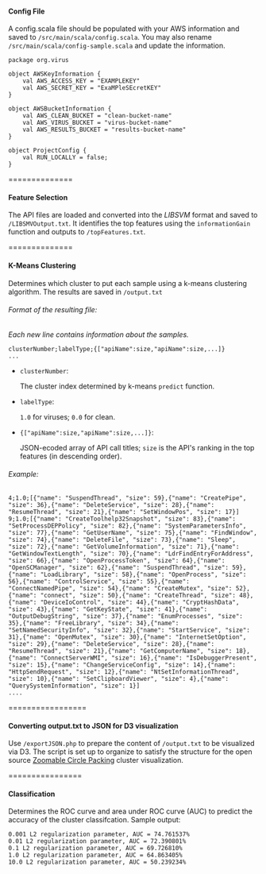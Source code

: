 #### Config File

A config.scala file should be populated with your AWS information and saved to `/src/main/scala/config.scala`. You may also rename `/src/main/scala/config-sample.scala` and update the information.

```
package org.virus

object AWSKeyInformation {
	val AWS_ACCESS_KEY = "EXAMPLEKEY"
	val AWS_SECRET_KEY = "ExaMPleSEcretKEY"
}

object AWSBucketInformation {
	val AWS_CLEAN_BUCKET = "clean-bucket-name"
	val AWS_VIRUS_BUCKET = "virus-bucket-name"
	val AWS_RESULTS_BUCKET = "results-bucket-name"
}

object ProjectConfig {
	val RUN_LOCALLY = false;
}
```

==============


#### Feature Selection

The API files are loaded and converted into the *LIBSVM* format and saved to `/LIBSMVOutput.txt`. It identifies the top features using the `informationGain` function and outputs to `/topFeatures.txt`.

==============


#### K-Means Clustering

Determines which cluster to put each sample using a k-means clustering algorithm. The results are saved in `/output.txt`

###### Format of the resulting file:

*Each new line contains information about the samples.*

```
clusterNumber;labelType;{["apiName":size,"apiName":size,...]}
...
```

- `clusterNumber`:

  The cluster index determined by k-means `predict` function.

- `labelType`:

  `1.0` for viruses; `0.0` for clean.

- `{["apiName":size,"apiName":size,...]}`:

  JSON-ecoded array of API call titles; `size` is the API's ranking in the top features (in descending order).

###### Example:

```
4;1.0;[{"name": "SuspendThread", "size": 59},{"name": "CreatePipe", "size": 36},{"name": "DeleteService", "size": 28},{"name": "ResumeThread", "size": 21},{"name": "SetWindowPos", "size": 17}]
9;1.0;[{"name": "CreateToolhelp32Snapshot", "size": 83},{"name": "SetProcessDEPPolicy", "size": 82},{"name": "SystemParametersInfo", "size": 77},{"name": "GetUserName", "size": 75},{"name": "FindWindow", "size": 74},{"name": "DeleteFile", "size": 73},{"name": "Sleep", "size": 72},{"name": "GetVolumeInformation", "size": 71},{"name": "GetWindowTextLength", "size": 70},{"name": "LdrFindEntryForAddress", "size": 66},{"name": "OpenProcessToken", "size": 64},{"name": "OpenSCManager", "size": 62},{"name": "SuspendThread", "size": 59},{"name": "LoadLibrary", "size": 58},{"name": "OpenProcess", "size": 56},{"name": "ControlService", "size": 55},{"name": "ConnectNamedPipe", "size": 54},{"name": "CreateMutex", "size": 52},{"name": "connect", "size": 50},{"name": "CreateThread", "size": 48},{"name": "DeviceIoControl", "size": 44},{"name": "CryptHashData", "size": 43},{"name": "GetKeyState", "size": 41},{"name": "OutputDebugString", "size": 37},{"name": "EnumProcesses", "size": 35},{"name": "FreeLibrary", "size": 34},{"name": "SetNamedSecurityInfo", "size": 32},{"name": "StartService", "size": 31},{"name": "OpenMutex", "size": 30},{"name": "InternetSetOption", "size": 29},{"name": "DeleteService", "size": 28},{"name": "ResumeThread", "size": 21},{"name": "GetComputerName", "size": 18},{"name": "ConnectServerWMI", "size": 16},{"name": "IsDebuggerPresent", "size": 15},{"name": "ChangeServiceConfig", "size": 14},{"name": "HttpSendRequest", "size": 12},{"name": "NtSetInformationThread", "size": 10},{"name": "SetClipboardViewer", "size": 4},{"name": "QuerySystemInformation", "size": 1}]
....
```

=================

#### Converting output.txt to JSON for D3 visualization

Use `/exportJSON.php` to prepare the content of `/output.txt` to be visualized via D3. The script is set up to organize to satisfy the structure for the open source [Zoomable Circle Packing](https://bl.ocks.org/mbostock/7607535) cluster visualization.

================

#### Classification

Determines the ROC curve and area under ROC curve (AUC) to predict the accuracy of the cluster classifcation. Sample output:

```
0.001 L2 regularization parameter, AUC = 74.761537%
0.01 L2 regularization parameter, AUC = 72.390801%
0.1 L2 regularization parameter, AUC = 69.726810%
1.0 L2 regularization parameter, AUC = 64.863405%
10.0 L2 regularization parameter, AUC = 50.239234%
```
